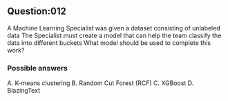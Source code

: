 ## Question:012
A Machine Learning Specialist was given a dataset consisting of unlabeled data The Specialist must create a model that can help the team classify the data into different buckets What model should be used to complete this work?

### Possible answers

A. K-means clustering
B. Random Cut Forest (RCF)
C. XGBoost
D. BlazingText